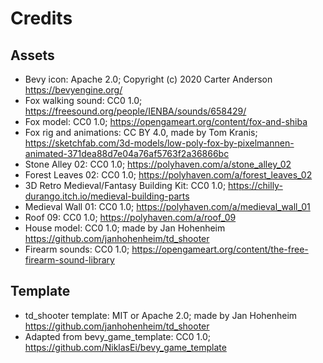 # Credits

## Assets

- Bevy icon: Apache 2.0; Copyright (c) 2020 Carter Anderson https://bevyengine.org/
- Fox walking sound: CC0 1.0; https://freesound.org/people/IENBA/sounds/658429/
- Fox model: CC0 1.0; https://opengameart.org/content/fox-and-shiba
- Fox rig and animations: CC BY 4.0, made by Tom Kranis; https://sketchfab.com/3d-models/low-poly-fox-by-pixelmannen-animated-371dea88d7e04a76af5763f2a36866bc
- Stone Alley 02: CC0 1.0; https://polyhaven.com/a/stone_alley_02
- Forest Leaves 02: CC0 1.0; https://polyhaven.com/a/forest_leaves_02
- 3D Retro Medieval/Fantasy Building Kit: CC0 1.0; https://chilly-durango.itch.io/medieval-building-parts
- Medieval Wall 01: CC0 1.0; https://polyhaven.com/a/medieval_wall_01
- Roof 09: CC0 1.0; https://polyhaven.com/a/roof_09
- House model: CC0 1.0; made by Jan Hohenheim https://github.com/janhohenheim/td_shooter
- Firearm sounds: CC0 1.0; https://opengameart.org/content/the-free-firearm-sound-library

## Template

- td_shooter template: MIT or Apache 2.0; made by Jan Hohenheim https://github.com/janhohenheim/td_shooter
- Adapted from bevy_game_template: CC0 1.0; https://github.com/NiklasEi/bevy_game_template 

